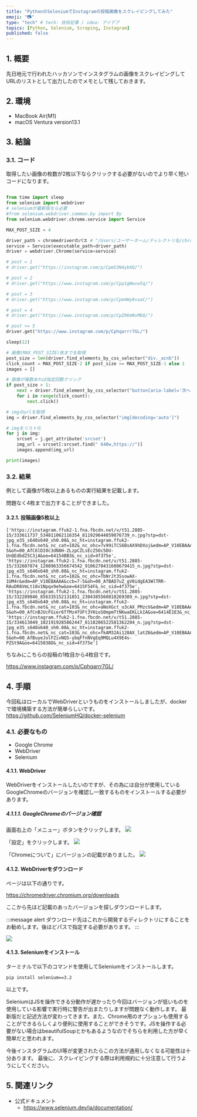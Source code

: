 ```yaml
---
title: "PythonのSeleniumでInstagramの投稿画像をスクレイピングしてみた"
emoji: "📷"
type: "tech" # tech: 技術記事 / idea: アイデア
topics: [Python, Selenium, Scraping, Instagram]
published: false
---
```


## 1. 概要

先日地元で行われたハッカソンでインスタグラムの画像をスクレイピングしてURLのリストとして出力したのでメモとして残しておきます。

## 2. 環境

- MacBook Air(M1)
- macOS Ventura version13.1

## 3. 結論

### 3.1. コード

取得したい画像の枚数が2枚以下ならクリックする必要がないのでより早く短いコードになります。

```python:scraping.py

from time import sleep
from selenium import webdriver
# seleniumが最新版なら必要
#from selenium.webdriver.common.by import By
from selenium.webdriver.chrome.service import Service

MAX_POST_SIZE = 4

driver_path = chromedriverのパス # "/Users/ユーザーネーム/ディレクトリ名/chromedriver_mac_arm64/chromedriver"
service = Service(executable_path=driver_path)
driver = webdriver.Chrome(service=service)

# post = 1
# driver.get("https://instagram.com/p/Cpm53N4ybXQ/")

# post = 2
# driver.get("https://www.instagram.com/p/Cpp1gWwvw5q/")

# post = 3
# driver.get("https://www.instagram.com/p/Cpm4Wy8voaC/")

# post = 4
# driver.get("https://www.instagram.com/p/CpZ96mNvM6Q/")

# post >= 5
driver.get("https://www.instagram.com/p/Cphqarrr7GL/")

sleep(12)

# 画像(MAX_POST_SIZE)枚までを取得
post_size = len(driver.find_elements_by_css_selector("div._acnb"))
click_count = MAX_POST_SIZE-2 if post_size >= MAX_POST_SIZE-1 else 1
images = []

# 画像が複数あれば指定回数クリック
if post_size > 1:
    next = driver.find_element_by_css_selector("button[aria-label='次へ']")
    for i in range(click_count):
        next.click()

# imgのurlを取得
img = driver.find_elements_by_css_selector("img[decoding='auto']")

# imgをリスト化
for j in img:
    srcset = j.get_attribute('srcset')
    img_url = srcset[:srcset.find(" 640w,https://")]
    images.append(img_url)

print(images)

```

### 3.2. 結果

例として画像が5枚以上あるものの実行結果を記載します。

問題なく4枚まで出力することができました。

#### 3.2.1. 投稿画像5枚以上

```:terminal
['https://instagram.ffuk2-1.fna.fbcdn.net/v/t51.2885-15/333611737_534811062116354_811929644859076739_n.jpg?stp=dst-jpg_e35_s640x640_sh0.08&_nc_ht=instagram.ffuk2-1.fna.fbcdn.net&_nc_cat=102&_nc_ohc=7v99iTCS6BsAX9hDXoj&edm=AP_V10EBAAAA&ccb=7-5&oh=00_AfC6lDI0c3dN8H-ZLzpCZLsEcZ5Oc5DU-UnQEdbd25C3jA&oe=64154BB3&_nc_sid=4f375e', 
'https://instagram.ffuk2-1.fna.fbcdn.net/v/t51.2885-15/332607874_1208963356674542_9106270431600679415_n.jpg?stp=dst-jpg_e35_s640x640_sh0.08&_nc_ht=instagram.ffuk2-1.fna.fbcdn.net&_nc_cat=102&_nc_ohc=TbNrJt3SsowAX-1UM4r&edm=AP_V10EBAAAA&ccb=7-5&oh=00_AfBAD7uZ_gV0idgEA3WlTRR-RAuDR8VmLt18v1Npqx9ehw&oe=6415F54F&_nc_sid=4f375e', 
'https://instagram.ffuk2-1.fna.fbcdn.net/v/t51.2885-15/332289846_856335152131851_2304385560818269389_n.jpg?stp=dst-jpg_e35_s640x640_sh0.08&_nc_ht=instagram.ffuk2-1.fna.fbcdn.net&_nc_cat=103&_nc_ohc=aNoXGct_u3cAX_PMzcV&edm=AP_V10EBAAAA&ccb=7-5&oh=00_AfCnBJUcFGier6TfMz4fUFt3YHioS0mpmTtNKwaEKLLkIA&oe=6414E1E3&_nc_sid=4f375e', 
'https://instagram.ffuk2-1.fna.fbcdn.net/v/t51.2885-15/334613049_1021919285862447_8118206522581362204_n.jpg?stp=dst-jpg_e35_s640x640_sh0.08&_nc_ht=instagram.ffuk2-1.fna.fbcdn.net&_nc_cat=103&_nc_ohc=fkAM32Ai128AX_latZ6&edm=AP_V10EBAAAA&ccb=7-5&oh=00_AfBuyeJolFZivNQS-ybqFfnNVgEq9MQLu4X9E4s-PZSt9A&oe=6415038D&_nc_sid=4f375e']
```
ちなみにこちらの投稿の1枚目から4枚目です。

https://www.instagram.com/p/Cphqarrr7GL/

## 4. 手順

今回私はローカルでWebDriverというものをインストールしましたが、dockerで環境構築する方法が簡単らしいです。
https://github.com/SeleniumHQ/docker-selenium

### 4.1. 必要なもの

- Google Chrome
- WebDriver
- Selenium

#### 4.1.1. WebDriver
WebDriverをインストールしたいのですが、その為には自分が使用しているGoogleChromeのバージョンを確認し一致するものをインストールする必要があります。

##### 4.1.1.1. GoogleChromeのバージョン確認
画面右上の「メニュー」ボタンをクリックします。
![](/images/62ddcaadca0849/2023-03-14-22-29-18.png)

「設定」をクリックします。
![](/images/62ddcaadca0849/2023-03-14-22-36-02.png)

「Chromeについて」にバージョンの記載がありました。
![](/images/62ddcaadca0849/2023-03-14-22-38-01.png)

#### 4.1.2. WebDriverをダウンロード
ページは以下の通りです。

https://chromedriver.chromium.org/downloads

ここから先ほど記載のあったバージョンを探しダウンロードします。

:::message alert
ダウンロード先はこれから開発するディレクトリにすることをお勧めします。後ほどパスで指定する必要があります。
:::

![](/images/62ddcaadca0849/2023-03-14-22-42-53.png)

#### 4.1.3. Seleniumをインストール

ターミナルで以下のコマンドを使用してSeleniumをインストールします。

```:terminal
pip install selenium==3.2
```

以上です。

SeleniumはJSを操作できる分動作が遅かったり今回はバージョンが低いものを使用している影響で実行時に警告が出またりしますが問題なく動作します。
最新版だと記述方法が変わってきます。また、Chrome用のオプションも使用することができるらしくより便利に使用することができそうです。JSを操作する必要がない場合はbeautifulSoupとかもあるようなのでそちらを利用した方が早く簡単だと思われます。

今後インスタグラムのUI等が変更されたらこの方法が通用しなくなる可能性は十分あります。
最後に、スクレイピングする際は利用規約に十分注意して行うようにしてください。

## 5. 関連リンク
- 公式ドキュメント
  - https://www.selenium.dev/ja/documentation/ 
